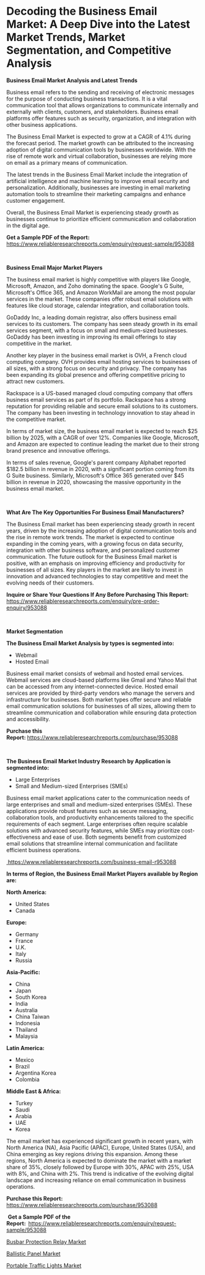 <p><h1>Decoding the Business Email Market: A Deep Dive into the Latest Market Trends, Market Segmentation, and Competitive Analysis</h1></p><p><strong>Business Email Market Analysis and Latest Trends</strong></p>
<p><p>Business email refers to the sending and receiving of electronic messages for the purpose of conducting business transactions. It is a vital communication tool that allows organizations to communicate internally and externally with clients, customers, and stakeholders. Business email platforms offer features such as security, organization, and integration with other business applications.</p><p>The Business Email Market is expected to grow at a CAGR of 4.1% during the forecast period. The market growth can be attributed to the increasing adoption of digital communication tools by businesses worldwide. With the rise of remote work and virtual collaboration, businesses are relying more on email as a primary means of communication.</p><p>The latest trends in the Business Email Market include the integration of artificial intelligence and machine learning to improve email security and personalization. Additionally, businesses are investing in email marketing automation tools to streamline their marketing campaigns and enhance customer engagement.</p><p>Overall, the Business Email Market is experiencing steady growth as businesses continue to prioritize efficient communication and collaboration in the digital age.</p></p>
<p><strong>Get a Sample PDF of the Report:&nbsp;</strong> <a href="https://www.reliableresearchreports.com/enquiry/request-sample/953088">https://www.reliableresearchreports.com/enquiry/request-sample/953088</a></p>
<p>&nbsp;</p>
<p><strong>Business Email Major Market Players</strong></p>
<p><p>The business email market is highly competitive with players like Google, Microsoft, Amazon, and Zoho dominating the space. Google's G Suite, Microsoft's Office 365, and Amazon WorkMail are among the most popular services in the market. These companies offer robust email solutions with features like cloud storage, calendar integration, and collaboration tools.</p><p>GoDaddy Inc, a leading domain registrar, also offers business email services to its customers. The company has seen steady growth in its email services segment, with a focus on small and medium-sized businesses. GoDaddy has been investing in improving its email offerings to stay competitive in the market.</p><p>Another key player in the business email market is OVH, a French cloud computing company. OVH provides email hosting services to businesses of all sizes, with a strong focus on security and privacy. The company has been expanding its global presence and offering competitive pricing to attract new customers.</p><p>Rackspace is a US-based managed cloud computing company that offers business email services as part of its portfolio. Rackspace has a strong reputation for providing reliable and secure email solutions to its customers. The company has been investing in technology innovation to stay ahead in the competitive market.</p><p>In terms of market size, the business email market is expected to reach $25 billion by 2025, with a CAGR of over 12%. Companies like Google, Microsoft, and Amazon are expected to continue leading the market due to their strong brand presence and innovative offerings.</p><p>In terms of sales revenue, Google's parent company Alphabet reported $182.5 billion in revenue in 2020, with a significant portion coming from its G Suite business. Similarly, Microsoft's Office 365 generated over $45 billion in revenue in 2020, showcasing the massive opportunity in the business email market.</p></p>
<p>&nbsp;</p>
<p><strong>What Are The Key Opportunities For Business Email Manufacturers?</strong></p>
<p><p>The Business Email market has been experiencing steady growth in recent years, driven by the increasing adoption of digital communication tools and the rise in remote work trends. The market is expected to continue expanding in the coming years, with a growing focus on data security, integration with other business software, and personalized customer communication. The future outlook for the Business Email market is positive, with an emphasis on improving efficiency and productivity for businesses of all sizes. Key players in the market are likely to invest in innovation and advanced technologies to stay competitive and meet the evolving needs of their customers.</p></p>
<p><strong>Inquire or Share Your Questions If Any Before Purchasing This Report:</strong> <a href="https://www.reliableresearchreports.com/enquiry/pre-order-enquiry/953088">https://www.reliableresearchreports.com/enquiry/pre-order-enquiry/953088</a></p>
<p>&nbsp;</p>
<p><strong>Market Segmentation</strong></p>
<p><strong>The Business Email Market Analysis by types is segmented into:</strong></p>
<p><ul><li>Webmail</li><li>Hosted Email</li></ul></p>
<p><p>Business email market consists of webmail and hosted email services. Webmail services are cloud-based platforms like Gmail and Yahoo Mail that can be accessed from any internet-connected device. Hosted email services are provided by third-party vendors who manage the servers and infrastructure for businesses. Both market types offer secure and reliable email communication solutions for businesses of all sizes, allowing them to streamline communication and collaboration while ensuring data protection and accessibility.</p></p>
<p><strong>Purchase this Report:&nbsp;</strong><a href="https://www.reliableresearchreports.com/purchase/953088">https://www.reliableresearchreports.com/purchase/953088</a></p>
<p>&nbsp;</p>
<p><strong>The Business Email Market Industry Research by Application is segmented into:</strong></p>
<p><ul><li>Large Enterprises</li><li>Small and Medium-sized Enterprises (SMEs)</li></ul></p>
<p><p>Business email market applications cater to the communication needs of large enterprises and small and medium-sized enterprises (SMEs). These applications provide robust features such as secure messaging, collaboration tools, and productivity enhancements tailored to the specific requirements of each segment. Large enterprises often require scalable solutions with advanced security features, while SMEs may prioritize cost-effectiveness and ease of use. Both segments benefit from customized email solutions that streamline internal communication and facilitate efficient business operations.</p></p>
<p><a href="https://www.reliableresearchreports.com/business-email-r953088">&nbsp;https://www.reliableresearchreports.com/business-email-r953088</a></p>
<p><strong>In terms of Region, the Business Email Market Players available by Region are:</strong></p>
<p>
    <p> <strong> North America: </strong>
        <ul>
            <li>United States</li>
            <li>Canada</li>
        </ul>
        </p> 
    <p> <strong> Europe: </strong>
        <ul>
            <li>Germany</li>
            <li>France</li>
            <li>U.K.</li>
            <li>Italy</li>
            <li>Russia</li>
        </ul>
        </p> 
    <p> <strong> Asia-Pacific: </strong>
        <ul>
            <li>China</li>
            <li>Japan</li>
            <li>South Korea</li>
            <li>India</li>
            <li>Australia</li>
            <li>China Taiwan</li>
            <li>Indonesia</li>
            <li>Thailand</li>
            <li>Malaysia</li>
        </ul>
        </p> 
    <p> <strong> Latin America: </strong>
        <ul>
            <li>Mexico</li>
            <li>Brazil</li>
            <li>Argentina Korea</li>
            <li>Colombia</li>
        </ul>
        </p> 
    <p> <strong> Middle East & Africa: </strong>
        <ul>
            <li>Turkey</li>
            <li>Saudi</li>
            <li>Arabia</li>
            <li>UAE</li>
            <li>Korea</li>
        </ul>
    </p>
    </p>
<p><p>The email market has experienced significant growth in recent years, with North America (NA), Asia Pacific (APAC), Europe, United States (USA), and China emerging as key regions driving this expansion. Among these regions, North America is expected to dominate the market with a market share of 35%, closely followed by Europe with 30%, APAC with 25%, USA with 8%, and China with 2%. This trend is indicative of the evolving digital landscape and increasing reliance on email communication in business operations.</p></p>
<p><strong>Purchase this Report: </strong><a href="https://www.reliableresearchreports.com/purchase/953088">https://www.reliableresearchreports.com/purchase/953088</a></p>
<p>&nbsp;<strong>Get a Sample PDF of the Report:&nbsp;&nbsp;</strong><a href="https://www.reliableresearchreports.com/enquiry/request-sample/953088">https://www.reliableresearchreports.com/enquiry/request-sample/953088</a></p>
<p><strong></strong></p>
<p><p><a href="https://www.linkedin.com/pulse/analyzing-busbar-protection-relay-market-global-industry-perspective-rg3df?trackingId=7cN93CSCTxT8kPVvykYYZQ%3D%3D">Busbar Protection Relay Market</a></p><p><a href="https://www.linkedin.com/pulse/ballistic-panel-market-competitive-analysis-trends-forecast-2031-arzff?trackingId=i72TVcbWrJCySnsQHtYnOg%3D%3D">Ballistic Panel Market</a></p><p><a href="https://www.linkedin.com/pulse/portable-traffic-lights-market-furnishes-information-share-trends-fbcyf?trackingId=LhI7Ar5HgEZiFm5syNL7jA%3D%3D">Portable Traffic Lights Market</a></p></p>